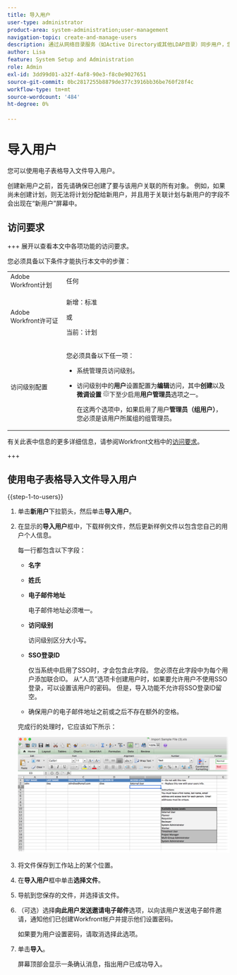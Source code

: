 ```yaml
---
title: 导入用户
user-type: administrator
product-area: system-administration;user-management
navigation-topic: create-and-manage-users
description: 通过从网络目录服务（如Active Directory或其他LDAP目录）同步用户，您可以将用户导入Adobe Workfront站点，也可以使用电子表格导入文件导入用户。
author: Lisa
feature: System Setup and Administration
role: Admin
exl-id: 3dd99d01-a32f-4af8-90e3-f8c0e9027651
source-git-commit: 0bc2817255b8879de377c3916bb36be760f28f4c
workflow-type: tm+mt
source-wordcount: '484'
ht-degree: 0%

---
```


# 导入用户

<!--

>[!IMPORTANT]
>
>The procedure described on this page applies only to organizations that have not yet been onboarded to the Admin Console. If your organization has been onboarded to the Adobe Admin Console, you must perform this action through the Adobe Admin Console.
>
>For instructions on editing a user's profile in the Adobe Admin Console, see the section "Add users" in the article [Bulk Upload Users](https://helpx.adobe.com/enterprise/using/bulk-upload-users.html) or contact your Adobe Admin Console Administrator.
>
>For a list of procedures that differ based on whether your organization has been onboarded to the Adobe Admin Console, see [Platform-based administration differences (Adobe Workfront/Adobe Business Platform)](../../../administration-and-setup/get-started-wf-administration/actions-in-admin-console.md).

-->

您可以使用电子表格导入文件导入用户。

创建新用户之前，首先请确保已创建了要与该用户关联的所有对象。 例如，如果尚未创建计划，则无法将计划分配给新用户，并且用于关联计划与新用户的字段不会出现在“新用户”屏幕中。

## 访问要求

+++ 展开以查看本文中各项功能的访问要求。

您必须具备以下条件才能执行本文中的步骤：

<table style="table-layout:auto"> 
 <col> 
 <col> 
 <tbody> 
  <tr> 
   <td role="rowheader">Adobe Workfront计划</td> 
   <td>任何</td> 
  </tr> 
  <tr> 
   <td role="rowheader">Adobe Workfront许可证</td> 
   <td><p>新增：标准</p><p>或</p><p>当前：计划</p></td> 
  </tr> 
  <tr> 
   <td role="rowheader">访问级别配置</td> 
   <td> <p>您必须具备以下任一项：</p> 
    <ul> 
     <li> <p>系统管理员访问级别。 </li> 
     <li> <p>访问级别中的<b>用户</b>设置配置为<b>编辑</b>访问，其中<b>创建</b>以及<b>微调设置</b> <img src="assets/gear-icon-in-access-levels.png">下至少启用<b>用户管理员</b>选项之一。 </p> <p>在这两个选项中，如果启用了用户<b>管理员（组用户）</b>，您必须是该用户所属组的组管理员。</p> </li> 
    </ul> </td> 
  </tr> 
 </tbody> 
</table>

有关此表中信息的更多详细信息，请参阅Workfront文档中的[访问要求](/help/quicksilver/administration-and-setup/add-users/access-levels-and-object-permissions/access-level-requirements-in-documentation.md)。

+++

## 使用电子表格导入文件导入用户

{{step-1-to-users}}

1. 单击&#x200B;**新用户**&#x200B;下拉箭头，然后单击&#x200B;**导入用户**。

1. 在显示的&#x200B;**导入用户**&#x200B;框中，下载样例文件，然后更新样例文件以包含您自己的用户个人信息。

   每一行都包含以下字段：

   * **名字**
   * **姓氏**
   * **电子邮件地址**

     电子邮件地址必须唯一。

   * **访问级别**

     访问级别区分大小写。

   * **SSO登录ID**

     仅当系统中启用了SSO时，才会包含此字段。 您必须在此字段中为每个用户添加联合ID。 从“人员”选项卡创建用户时，如果要允许用户不使用SSO登录，可以设置该用户的密码。 但是，导入功能不允许将SSO登录ID留空。

   * 确保用户的电子邮件地址之前或之后不存在额外的空格。

   完成行的处理时，它应该如下所示：

   ![importing-new-users.png](assets/importing-new-users.png)

1. 将文件保存到工作站上的某个位置。
1. 在&#x200B;**导入用户**&#x200B;框中单击&#x200B;**选择文件**。

1. 导航到您保存的文件，并选择该文件。
1. （可选）选择&#x200B;**向此用户发送邀请电子邮件**&#x200B;选项，以向该用户发送电子邮件邀请，通知他们已创建Workfront帐户并提示他们设置密码。

   如果要为用户设置密码，请取消选择此选项。

1. 单击&#x200B;**导入**。

   屏幕顶部会显示一条确认消息，指出用户已成功导入。
